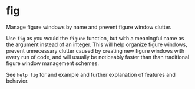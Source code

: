 # fig
Manage figure windows by name and prevent figure window clutter.

Use `fig` as you would the `figure` function, but with a meaningful name as the argument instead of an integer. This will help organize figure windows, prevent unnecessary clutter caused by creating new figure windows with every run of code, and will usually be noticeably faster than than traditional figure window management schemes.

See `help fig` for and example and further explanation of features and behavior.